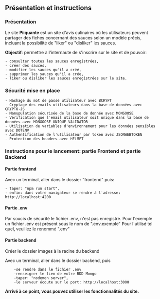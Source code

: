 ## Présentation et instructions

### Présentation

Le site **Piiquante** est un site d'avis culinaires où les utilisateurs peuvent partager des fiches concernant des sauces selon un modèle précis, incluant la possibilité de "liker" ou "disliker" les sauces.

**Objectif**: permettre à l'internaute de s'inscrire sur le site et de pouvoir:

    - consulter toutes les sauces enregistrées,
    - créer des sauces,
    - modifier les sauces qu'il a créé,
    - supprimer les sauces qu'il a crée,
    - liker ou disliker les sauces enregistrées sur le site.

### Sécurité mise en place

    - Hashage du mot de passe utilisateur avec BCRYPT
    - Cryptage des emails utilisateurs dans la base de données avec CRYPTO-JS
    - Manupulation sécurisée de la base de donnée avec MONGOOSE
    - Vérification que l'email utilisateur soit unique dans la base de données avec MONGOOSE-UNIQUE-VALIDATOR
    - Utilisation de variables d'environnement pour les données sensibles avec DOTENV
    - Authentification de l'utilisateur par token avec JSONWEBTOKEN
    - Protection des headers avec HELMET

### Instructions pour le lancement: partie Frontend et partie Backend

#### Partie frontend

Avec un terminal, aller dans le dossier "frontend" puis:

    - taper: "npm run start",
    - enfin: dans votre navigateur se rendre à l'adresse: http://localhost:4200 


#### Partie .env

Par soucis de sécurité le fichier .env, n'est pas enregistré.
Pour l'exemple un fichier .env est présent sous le nom de ".env.exemple"
Pour l'utilisé tel quel, veuillez le renommé ".env"
#### Partie backend
Créer le dossier images à la racine du backend

Avec un terminal, aller dans le dossier backend, puis

        -se rendre dans le fichier .env
        -renseigner le lien de votre BDD Mongo
        -taper: "nodemon server",
        -le serveur écoute sur le port: http://localhost:3000

**Arrivé à ce point, vous pouvez utiliser les fonctionnalités du site.**
